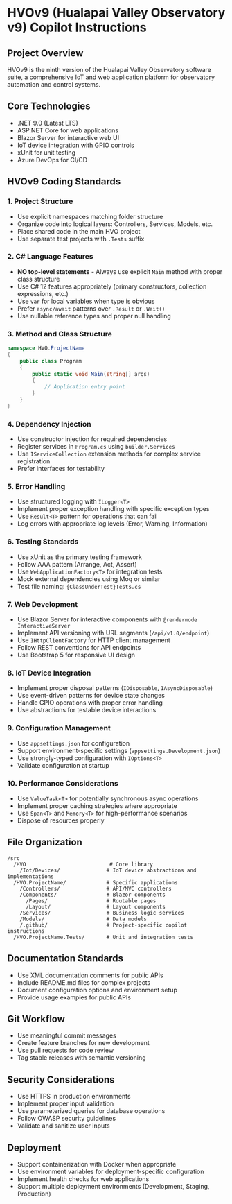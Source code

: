 # HVOv9 (Hualapai Valley Observatory v9) Copilot Instructions

<!-- Workspace-level custom instructions for GitHub Copilot -->

## Project Overview
HVOv9 is the ninth version of the Hualapai Valley Observatory software suite, a comprehensive IoT and web application platform for observatory automation and control systems.

## Core Technologies
- .NET 9.0 (Latest LTS)
- ASP.NET Core for web applications
- Blazor Server for interactive web UI
- IoT device integration with GPIO controls
- xUnit for unit testing
- Azure DevOps for CI/CD

## HVOv9 Coding Standards

### 1. Project Structure
- Use explicit namespaces matching folder structure
- Organize code into logical layers: Controllers, Services, Models, etc.
- Place shared code in the main HVO project
- Use separate test projects with `.Tests` suffix

### 2. C# Language Features
- **NO top-level statements** - Always use explicit `Main` method with proper class structure
- Use C# 12 features appropriately (primary constructors, collection expressions, etc.)
- Use `var` for local variables when type is obvious
- Prefer `async/await` patterns over `.Result` or `.Wait()`
- Use nullable reference types and proper null handling

### 3. Method and Class Structure
```csharp
namespace HVO.ProjectName
{
    public class Program
    {
        public static void Main(string[] args)
        {
            // Application entry point
        }
    }
}
```

### 4. Dependency Injection
- Use constructor injection for required dependencies
- Register services in `Program.cs` using `builder.Services`
- Use `IServiceCollection` extension methods for complex service registration
- Prefer interfaces for testability

### 5. Error Handling
- Use structured logging with `ILogger<T>`
- Implement proper exception handling with specific exception types
- Use `Result<T>` pattern for operations that can fail
- Log errors with appropriate log levels (Error, Warning, Information)

### 6. Testing Standards
- Use xUnit as the primary testing framework
- Follow AAA pattern (Arrange, Act, Assert)
- Use `WebApplicationFactory<T>` for integration tests
- Mock external dependencies using Moq or similar
- Test file naming: `{ClassUnderTest}Tests.cs`

### 7. Web Development
- Use Blazor Server for interactive components with `@rendermode InteractiveServer`
- Implement API versioning with URL segments (`/api/v1.0/endpoint`)
- Use `IHttpClientFactory` for HTTP client management
- Follow REST conventions for API endpoints
- Use Bootstrap 5 for responsive UI design

### 8. IoT Device Integration
- Implement proper disposal patterns (`IDisposable`, `IAsyncDisposable`)
- Use event-driven patterns for device state changes
- Handle GPIO operations with proper error handling
- Use abstractions for testable device interactions

### 9. Configuration Management
- Use `appsettings.json` for configuration
- Support environment-specific settings (`appsettings.Development.json`)
- Use strongly-typed configuration with `IOptions<T>`
- Validate configuration at startup

### 10. Performance Considerations
- Use `ValueTask<T>` for potentially synchronous async operations
- Implement proper caching strategies where appropriate
- Use `Span<T>` and `Memory<T>` for high-performance scenarios
- Dispose of resources properly

## File Organization
```
/src
  /HVO                           # Core library
    /Iot/Devices/               # IoT device abstractions and implementations
  /HVO.ProjectName/             # Specific applications
    /Controllers/               # API/MVC controllers
    /Components/                # Blazor components
      /Pages/                   # Routable pages
      /Layout/                  # Layout components
    /Services/                  # Business logic services
    /Models/                    # Data models
    /.github/                   # Project-specific copilot instructions
  /HVO.ProjectName.Tests/       # Unit and integration tests
```

## Documentation Standards
- Use XML documentation comments for public APIs
- Include README.md files for complex projects
- Document configuration options and environment setup
- Provide usage examples for public APIs

## Git Workflow
- Use meaningful commit messages
- Create feature branches for new development
- Use pull requests for code review
- Tag stable releases with semantic versioning

## Security Considerations
- Use HTTPS in production environments
- Implement proper input validation
- Use parameterized queries for database operations
- Follow OWASP security guidelines
- Validate and sanitize user inputs

## Deployment
- Support containerization with Docker when appropriate
- Use environment variables for deployment-specific configuration
- Implement health checks for web applications
- Support multiple deployment environments (Development, Staging, Production)
